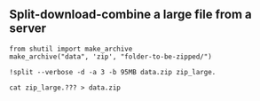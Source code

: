 ## Split-download-combine a large file from a server

```text
from shutil import make_archive
make_archive("data", 'zip', "folder-to-be-zipped/")

!split --verbose -d -a 3 -b 95MB data.zip zip_large.

cat zip_large.??? > data.zip
```
